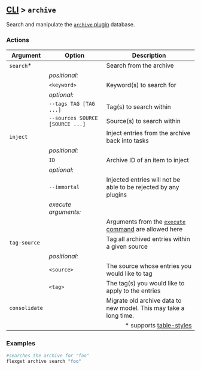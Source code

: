 ## [CLI](/CLI) > `archive`
Search and manipulate the [`archive` plugin](/Plugins/archive) database.

### Actions
| Argument | Option | Description |
| --- | --- | --- |
| `search`* || Search from the archive |
|| *positional:* ||
|| `<keyword>` | Keyword(s) to search for |
|| *optional:* ||
|| `--tags TAG [TAG ...]` | Tag(s) to search within |
|| `--sources SOURCE [SOURCE ...]` | Source(s) to search within |
| `inject` || Inject entries from the archive back into tasks |
|| *positional:* ||
|| `ID` | Archive ID of an item to inject |
|| *optional:* ||
|| `--immortal` | Injected entries will not be able to be rejected by any plugins |
|| *execute arguments:* ||
||| Arguments from the [`execute` command](/CLI/execute) are allowed here |
| `tag-source` || Tag all archived entries within a given source | 
|| *positional:* ||
|| `<source>` | The source whose entries you would like to tag |
|| `<tag>` |  The tag(s) you would like to apply to the entries |
| `consolidate` || Migrate old archive data to new model. This may take a long time. |
|||<div align="right">\* supports [table-styles](/CLI/--table-styles)</div> ||

### Examples
```bash
#searches the archive for "foo"
flexget archive search "foo"
```